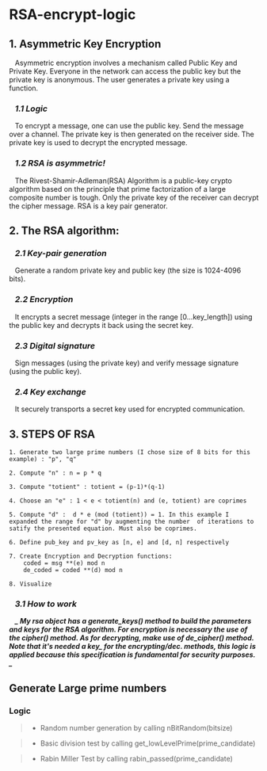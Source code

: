 # RSA-encrypt-logic
##  __1. Asymmetric Key Encryption__ 
&nbsp;&nbsp; Asymmetric encryption involves a mechanism called Public Key and Private Key.  Everyone in the network can access the public key but the private key is anonymous. The user generates a private key using a function.
### &nbsp;&nbsp; _1.1 Logic_
&nbsp;&nbsp; To encrypt a message, one can use the public key.
Send the message over a channel. The private key is then generated on the receiver side.
The private key is used to decrypt the encrypted message.

### &nbsp;&nbsp; _1.2 RSA is asymmetric!_
&nbsp;&nbsp; The Rivest-Shamir-Adleman(RSA) Algorithm is a public-key crypto algorithm based on the principle that prime factorization of a large composite number is tough.  Only the private key of the receiver can decrypt the cipher message. RSA is a key pair generator.

## __2. The RSA algorithm:__

### &nbsp;&nbsp; _2.1 Key-pair generation_ 
&nbsp;&nbsp;  Generate a random private key and public key (the size is 1024-4096 bits).

### &nbsp;&nbsp; _2.2 Encryption_ 
&nbsp;&nbsp; It encrypts a secret message (integer in the range [0…key_length]) using the public key and decrypts it back using the secret key.

### &nbsp;&nbsp; _2.3 Digital signature_
&nbsp;&nbsp; Sign messages (using the private key) and verify message signature (using the public key).

### &nbsp;&nbsp; _2.4 Key exchange_
&nbsp;&nbsp; It securely transports a secret key used for encrypted communication.


## __3. STEPS OF RSA__

    1. Generate two large prime numbers (I chose size of 8 bits for this example) : "p", "q" 

    2. Compute "n" : n = p * q

    3. Compute "totient" : totient = (p-1)*(q-1)

    4. Choose an "e" : 1 < e < totient(n) and (e, totient) are coprimes

    5. Compute "d" :  d * e (mod (totient)) = 1. In this example I expanded the range for "d" by augmenting the number  of iterations to satify the presented equation. Must also be coprimes. 

    6. Define pub_key and pv_key as [n, e] and [d, n] respectively

    7. Create Encryption and Decryption functions:
        coded = msg **(e) mod n
        de_coded = coded **(d) mod n

    8. Visualize

### &nbsp;&nbsp; ___3.1 How to work___
&nbsp;&nbsp; ***_
My rsa object has a _generate_keys()_ method to build the parameters and keys for the RSA algorithm. For encryption is necessary the use of the _cipher()_ method. As for decrypting, make use of _de_cipher()_ method. Note that it's needed a _key__ for the encrypting/dec. methods, this logic is applied because this specification is fundamental for security purposes.
_***





## Generate Large prime numbers

### Logic
> * Random number generation by calling nBitRandom(bitsize) 

> * Basic division test by calling get_lowLevelPrime(prime_candidate)

> * Rabin Miller Test by calling rabin_passed(prime_candidate)
